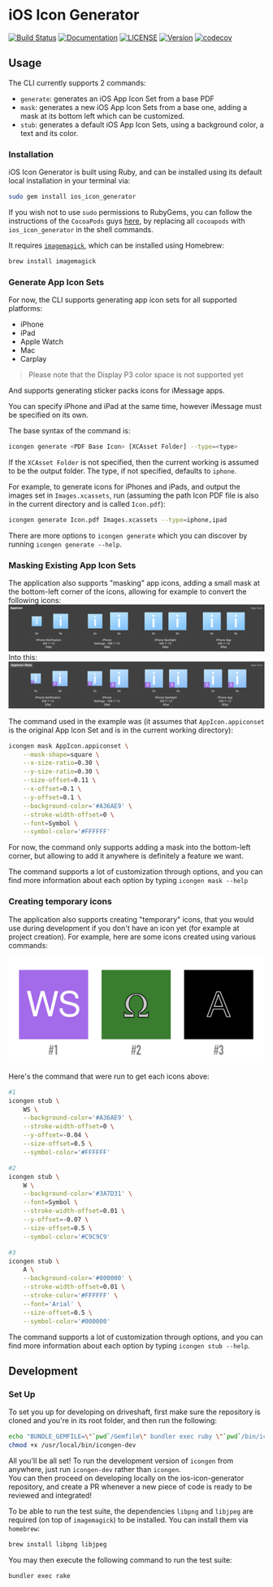 iOS Icon Generator
============

[![Build Status](https://app.bitrise.io/app/b23ec2cde834230f/status.svg?token=IBOm9v8claU8aEpmnLMWig)](https://app.bitrise.io/app/b23ec2cde834230f)
[![Documentation](https://img.shields.io/badge/docs-available-success.svg)](https://fueled.github.io/ios-icon-generator/)
[![LICENSE](https://img.shields.io/badge/license-Apache%202.0-blue.svg)](http://www.apache.org/licenses/LICENSE-2.0)
[![Version](https://img.shields.io/gem/v/ios_icon_generator.svg)](https://rubygems.org/gems/ios_icon_generator)
[![codecov](https://codecov.io/gh/Fueled/ios-icon-generator/branch/master/graph/badge.svg)](https://codecov.io/gh/Fueled/ios-icon-generator)

## Usage

The CLI currently supports 2 commands:

- `generate`: generates an iOS App Icon Set from a base PDF
- `mask`: generates a new iOS App Icon Sets from a base one, adding a mask at its bottom left which can be customized.
- `stub`: generates a default iOS App Icon Sets, using a background color, a text and its color.

### Installation

iOS Icon Generator is built using Ruby, and can be installed using its default local installation in your terminal via:

```bash
sudo gem install ios_icon_generator
```

If you wish not to use `sudo` permissions to RubyGems, you can follow the instructions of the `CocoaPods` guys [here](https://guides.cocoapods.org/using/getting-started.html#getting-started), by replacing all `cocoapods` with `ios_icon_generator` in the shell commands.

It requires [`imagemagick`](http://www.imagemagick.org/), which can be installed using Homebrew:

```bash
brew install imagemagick
```

### Generate App Icon Sets

For now, the CLI supports generating app icon sets for all supported platforms:

- iPhone
- iPad
- Apple Watch
- Mac
- Carplay

> Please note that the Display P3 color space is not supported yet

And supports generating sticker packs icons for iMessage apps.

You can specify iPhone and iPad at the same time, however iMessage must be specified on its own.

The base syntax of the command is:

```bash
icongen generate <PDF Base Icon> [XCAsset Folder] --type=<type>
```

If the `XCAsset Folder` is not specified, then the current working is assumed to be the output folder.
The type, if not specified, defaults to `iphone`.

For example, to generate icons for iPhones and iPads, and output the images set in `Images.xcassets`, run (assuming the path Icon PDF file is also in the current directory and is called `Icon.pdf`):
```bash
icongen generate Icon.pdf Images.xcassets --type=iphone,ipad
```

There are more options to `icongen generate` which you can discover by running `icongen generate --help`.

### Masking Existing App Icon Sets

The application also supports "masking" app icons, adding a small mask at the bottom-left corner of the icons, allowing for example to convert the following icons:
![Before Example](README_Images/Mask-Before.png)
Into this:
![Before Example](README_Images/Mask-After.png)

The command used in the example was (it assumes that `AppIcon.appiconset` is the original App Icon Set and is in the current working directory):
```bash
icongen mask AppIcon.appiconset \
    --mask-shape=square \
    --x-size-ratio=0.30 \
    --y-size-ratio=0.30 \
    --size-offset=0.11 \
    --x-offset=0.1 \
    --y-offset=0.1 \
    --background-color='#A36AE9' \
    --stroke-width-offset=0 \
    --font=Symbol \
    --symbol-color='#FFFFFF'
```

For now, the command only supports adding a mask into the bottom-left corner, but allowing to add it anywhere is definitely a feature we want.

The command supports a lot of customization through options, and you can find more information about each option by typing `icongen mask --help`

### Creating temporary icons

The application also supports creating "temporary" icons, that you would use during development if you don't have an icon yet (for example at project creation). For example, here are some icons created using various commands:

![Icons Example](README_Images/Icons-Example.png)

Here's the command that were run to get each icons above:
```bash
#1
icongen stub \
    WS \
    --background-color='#A36AE9' \
    --stroke-width-offset=0 \
    --y-offset=-0.04 \
    --size-offset=0.5 \
    --symbol-color='#FFFFFF'
```
```bash
#2
icongen stub \
    W \
    --background-color='#3A7D31' \
    --font=Symbol \
    --stroke-width-offset=0.01 \
    --y-offset=-0.07 \
    --size-offset=0.5 \
    --symbol-color='#C9C9C9'
```
```bash
#3
icongen stub \
    A \
    --background-color='#000000' \
    --stroke-width-offset=0.01 \
    --stroke-color='#FFFFFF' \
    --font='Arial' \
    --size-offset=0.5 \
    --symbol-color='#000000'
```

The command supports a lot of customization through options, and you can find more information about each option by typing `icongen stub --help`.

## Development

### Set Up

To set you up for developing on driveshaft, first make sure the repository is cloned and you're in its root folder, and then run the following:

```bash
echo "BUNDLE_GEMFILE=\"`pwd`/Gemfile\" bundler exec ruby \"`pwd`/bin/icongen\" \"\${@---help}\"" > /usr/local/bin/icongen-dev
chmod +x /usr/local/bin/icongen-dev
```

All you'll be all set!
To run the development version of `icongen` from anywhere, just run `icongen-dev` rather than `icongen`.  
You can then proceed on developing locally on the ios-icon-generator repository, and create a PR whenever a new piece of code is ready to be reviewed and integrated!

To be able to run the test suite, the dependencies `libpng` and `libjpeg` are required (on top of `imagemagick`) to be installed. You can install them via `homebrew`:
```bash
brew install libpng libjpeg
```

You may then execute the following command to run the test suite:
```bash
bundler exec rake
```
